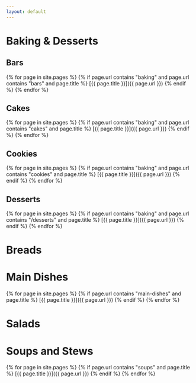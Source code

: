 ```yaml
---
layout: default
---
```


# Baking & Desserts

## Bars

{% for page in site.pages %}
{% if page.url contains "baking" and page.url contains "bars" and page.title %}
[{{ page.title }}]({{ page.url }})
{% endif %}
{% endfor %}


## Cakes

{% for page in site.pages %}
{% if page.url contains "baking" and page.url contains "cakes" and page.title %}
[{{ page.title }}]({{ page.url }})
{% endif %}
{% endfor %}

## Cookies

{% for page in site.pages %}
{% if page.url contains "baking" and page.url contains "cookies" and page.title %}
[{{ page.title }}]({{ page.url }})
{% endif %}
{% endfor %}


## Desserts

{% for page in site.pages %}
{% if page.url contains "baking" and page.url contains "/desserts" and page.title %}
[{{ page.title }}]({{ page.url }})
{% endif %}
{% endfor %}

# Breads

# Main Dishes

{% for page in site.pages %}
{% if page.url contains "main-dishes" and page.title %}
[{{ page.title }}]({{ page.url }})
{% endif %}
{% endfor %}

# Salads

# Soups and Stews

{% for page in site.pages %}
{% if page.url contains "soups" and page.title %}
[{{ page.title }}]({{ page.url }})
{% endif %}
{% endfor %}
